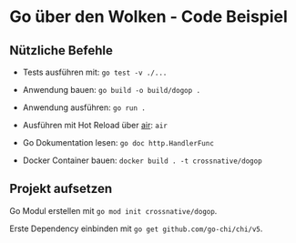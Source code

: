 # Go über den Wolken - Code Beispiel

## Nützliche Befehle

- Tests ausführen mit: `go test -v ./...`

- Anwendung bauen: `go build -o build/dogop .`

- Anwendung ausführen: `go run .`

- Ausführen mit Hot Reload über [air](https://github.com/cosmtrek/air): `air`

- Go Dokumentation lesen: `go doc http.HandlerFunc`

- Docker Container bauen: `docker build . -t crossnative/dogop`

## Projekt aufsetzen

Go Modul erstellen mit `go mod init crossnative/dogop`.

Erste Dependency einbinden mit `go get github.com/go-chi/chi/v5`.

